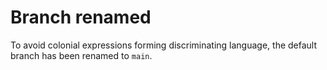 # Branch renamed

To avoid colonial expressions forming discriminating language, the default branch has been renamed to `main`.
